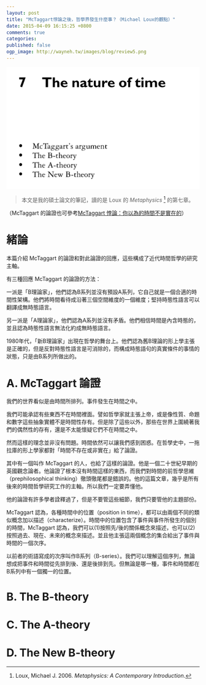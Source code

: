 ```yaml
---
layout: post
title: "McTaggart悖論之後，哲學界發生什麼事？（Michael Loux的觀點）"
date: 2015-04-09 16:15:25 +0800
comments: true
categories: 
published: false
ogp_image: http://wayneh.tw/images/blog/review5.png
---
```


![nature of time](/images/blog/review5.png)

> 本文是我的碩士論文的筆記，讀的是 Loux 的 *Metaphysics* [^1] 的第七章。

（McTaggart 的論證也可參考[McTaggart 悖論：你以為的時間不是實在的](http://wayneh.tw/blog/2015/04/04/mctaggart/)）

# 緒論

本篇介紹 McTaggart 的論證和對此論證的回應，這些構成了近代時間哲學的研究主軸。

有三種回應 McTaggart 的論證的方法：

一派是「B理論家」，他們認為B系列並沒有預設A系列，它自己就是一個合適的時間性架構。他們將時間看待成沿著三個空間維度的一個維度；堅持時態性語言可以翻譯成無時態語言。

另一派是「A理論家」，他們認為A系列並沒有矛盾。他們相信時間是內含時態的，並且認為時態性語言無法化約成無時態語言。

1980年代，「新B理論家」出現在哲學的舞台上。他們認為舊B理論的形上學主張是正確的，但是反對時態性語言是可消除的，而構成時態語句的真實條件的事情的狀態，只是由B系列所做出的。

<!--more-->

# A. McTaggart 論證

我們的世界看似是由時間所排列。事件發生在時間之中。

我們可能承認有些東西不在時間裡面。譬如哲學家就主張上帝，或是像性質、命題和數字這些抽象實體不是時間性存有。但是除了這些以外，那些在世界上圍繞著我們的偶然性的存有，還是不太能懷疑它們不在時間之中。

然而這樣的理念並非沒有問題。時間依然可以讓我們感到困惑。在哲學史中，一拖拉庫的形上學家都對「時間不存在或非實在」給了論證。

其中有一個叫作 McTaggart 的人，也給了這樣的論證。他是一個二十世紀早期的英國觀念論者。他論證了根本沒有時間這樣的東西，而我們對時間的前哲學思維（prephilosophical thinking）徹頭徹尾都是錯誤的。他的這篇文章，幾乎是所有後來的時間哲學研究工作的主軸。所以我們一定要弄懂他。

他的論證有許多學者詮釋過了，但是不要管這些細節，我們只要管他的主題部份。

McTaggart 認為，各種時間中的位置（position in time），都可以由兩個不同的類似概念加以描述（characterize）。時間中的位置包含了事件與事件所發生的個別的時間，McTaggart 認為，我們可以(1)按照先/後的關係概念來描述，也可以(2)按照過去、現在、未來的概念來描述。並且他主張這兩個概念的集合給出了事件與時間的一個次序。

以前者的術語寫成的次序叫作B系列（B-series）。我們可以理解這個序列，無論想成把事件和時間從先排到後、還是後排到先。但無論是哪一種，事件和時間都在B系列中有一個獨一的位置。

# B. The B-theory


# C. The A-theory


# D. The New B-theory


[^1]: Loux, Michael J. 2006. *Metaphysics: A Contemporary Introduction*.
